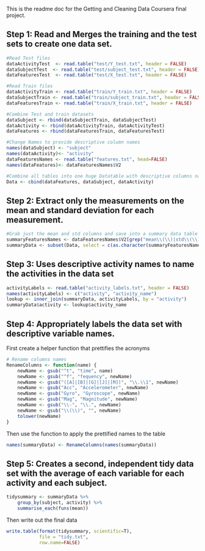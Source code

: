 This is the readme doc for the Getting and Cleaning Data Coursera final project.

Step 1: Read and Merges the training and the test sets to create one data set.
------------------------------------------------------------------------------

``` r
#Read Test files
dataActivityTest  <- read.table("test/Y_test.txt", header = FALSE)
dataSubjectTest  <- read.table("test/subject_test.txt", header = FALSE)
dataFeaturesTest  <- read.table("test/X_test.txt", header = FALSE)

#Read Train files
dataActivityTrain <- read.table("train/Y_train.txt", header = FALSE)
dataSubjectTrain <- read.table("train/subject_train.txt", header = FALSE)
dataFeaturesTrain <- read.table("train/X_train.txt", header = FALSE)

#Combine Test and train datasets
dataSubject <- rbind(dataSubjectTrain, dataSubjectTest)
dataActivity <- rbind(dataActivityTrain, dataActivityTest)
dataFeatures <- rbind(dataFeaturesTrain, dataFeaturesTest)

#Change Names to provide descriptive column names
names(dataSubject) <- "subject"
names(dataActivity)<- "activity"
dataFeaturesNames <- read.table("features.txt", head=FALSE)
names(dataFeatures)<- dataFeaturesNames$V2

#Combine all tables into one huge Datatable with descriptive columns names set above
Data <- cbind(dataFeatures, dataSubject, dataActivity)
```

Step 2: Extract only the measurements on the mean and standard deviation for each measurement.
----------------------------------------------------------------------------------------------

``` r
#Grab just the mean and std columns and save into a summary data table
summaryFeaturesNames <- dataFeaturesNames$V2[grep("mean\\(\\)|std\\(\\)", dataFeaturesNames$V2)]
summaryData <- subset(Data, select = c(as.character(summaryFeaturesNames), "subject", "activity" ))
```

Step 3: Uses descriptive activity names to name the activities in the data set
------------------------------------------------------------------------------

``` r
activityLabels <- read.table("activity_labels.txt", header = FALSE)
names(activityLabels) <- c("activity", "activity_name")
lookup <- inner_join(summaryData, activityLabels, by = "activity")
summaryData$activity <- lookup$activity_name
```

Step 4: Appropriately labels the data set with descriptive variable names.
--------------------------------------------------------------------------

First create a helper function that prettifies the acronyms

``` r
# Rename columns names
RenameColumns <- function(name) {
    newName <- gsub("^t", "time", name)
    newName <- gsub("^f", "fequency", newName)
    newName <- gsub("([A]|[B]|[G]|[J]|[M])", "\\.\\1", newName)
    newName <- gsub("Acc", "Accelerometer", newName)
    newName <- gsub("Gyro", "Gyroscope", newName)
    newName <- gsub("Mag", "Magnitude", newName)
    newName <- gsub("\\-", "\\.", newName)
    newName <- gsub("\\(\\)", "", newName)
    tolower(newName)
}
```

Then use the function to apply the prettified names to the table

``` r
names(summaryData) <- RenameColumns(names(summaryData))
```

Step 5: Creates a second, independent tidy data set with the average of each variable for each activity and each subject.
-------------------------------------------------------------------------------------------------------------------------

``` r
tidysummary <- summaryData %>% 
    group_by(subject, activity) %>%
    summarise_each(funs(mean))
```

Then write out the final data

``` r
write.table(format(tidysummary, scientific=T), 
            file = "tidy.txt", 
            row.name=FALSE)
```
